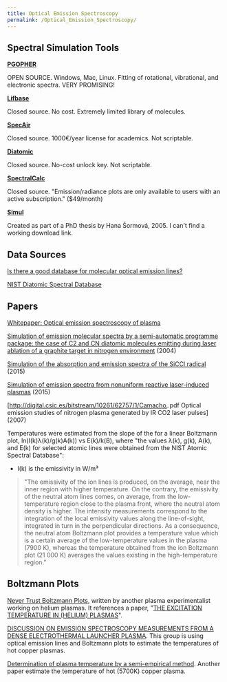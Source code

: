 ```yaml
---
title: Optical Emission Spectroscopy
permalink: /Optical_Emission_Spectroscopy/
---
```


Spectral Simulation Tools
-------------------------

**[PGOPHER](http://pgopher.chm.bris.ac.uk/simulate.htm)**

OPEN SOURCE. Windows, Mac, Linux. Fitting of rotational, vibrational, and electronic spectra. VERY PROMISING!

**[Lifbase](https://www.sri.com/engage/products-solutions/lifbase)**

Closed source. No cost. Extremely limited library of molecules.

**[SpecAir](http://www.specair-radiation.net/)**

Closed source. 1000€/year license for academics. Not scriptable.

**[Diatomic](http://www.cyber-wit.com/download_Diatomic.html)**

Closed source. No-cost unlock key. Not scriptable.

**[SpectralCalc](http://www.spectralcalc.com/)**

Closed source. "Emission/radiance plots are only available to users with an active subscription." ($49/month)

**[Simul](http://www.fch.vut.cz/home/krcma/vyuka/phd/05-sor.htm)**

Created as part of a PhD thesis by Hana Šormová, 2005. I can't find a working download link.

Data Sources
------------

[Is there a good database for molecular optical emission lines?](https://www.researchgate.net/post/Is_there_a_good_database_for_molecular_optical_emission_lines)

[NIST Diatomic Spectral Database](http://www.nist.gov/pml/data/msd-di/)

Papers
------

[Whitepaper: Optical emission spectroscopy of plasma](http://www.fch.vut.cz/~krcma/vyuka/plazma/3-oes-en.pdf)

[Simulation of emission molecular spectra by a semi-automatic programme package: the case of C2 and CN diatomic molecules emitting during laser ablation of a graphite target in nitrogen environment](http://www.ncbi.nlm.nih.gov/pubmed/15248989) (2004)

[Simulation of the absorption and emission spectra of the SiCCl radical](http://www.tandfonline.com/doi/abs/10.1080/00268976.2015.1005707) (2015)

[Simulation of emission spectra from nonuniform reactive laser-induced plasmas](http://dx.doi.org/10.1103/PhysRevE.92.053103) (2015)

\[<http://digital.csic.es/bitstream/10261/62757/1/Camacho>,.pdf Optical emission studies of nitrogen plasma generated by IR CO2 laser pulses\] (2007)

Temperatures were estimated from the slope of the for a linear Boltzmann plot, ln(I(k)λ(k)/g(k)A(k)) vs E(k)/k(B), where "the values λ(k), g(k), A(k), and E(k) for selected atomic lines were obtained from the NIST Atomic Spectral Database":

-   I(k) is the emissivity in W/m³

> "The emissivity of the ion lines is produced, on the average, near the inner region with higher temperature. On the contrary, the emissivity of the neutral atom lines comes, on average, from the low-temperature region close to the plasma front, where the neutral atom density is higher. The intensity measurements correspond to the integration of the local emissivity values along the line-of-sight, integrated in turn in the perpendicular directions. As a consequence, the neutral atom Boltzmann plot provides a temperature value which is a certain average of the low-temperature values in the plasma (7900 K), whereas the temperature obtained from the ion Boltzmann plot (21 000 K) averages the values existing in the high-temperature region."

Boltzmann Plots
---------------

[Never Trust Boltzmann Plots](https://fsusps.wordpress.com/2008/07/31/never-trust-boltzmann-plots/), written by another plasma experimentalist working on helium plasmas. It references a paper, "[THE EXCITATION TEMPERATURE IN (HELIUM) PLASMAS](http://www.sciencedirect.com/science/article/pii/S0022407398000594)".

[DISCUSSION ON EMISSION SPECTROSCOPY MEASUREMENTS FROM A DENSE ELECTROTHERMAL LAUNCHER PLASMA](http://www.ciar.org/ttk/mbt/papers/symp_19/IB24_203.pdf). This group is using optical emission lines and Boltzmann plots to estimate the temperatures of hot copper plasmas.

[Determination of plasma temperature by a semi-empirical method](http://dx.doi.org/10.1590/S0103-97332004000800030). Another paper estimate the temperature of hot (5700K) copper plasma.